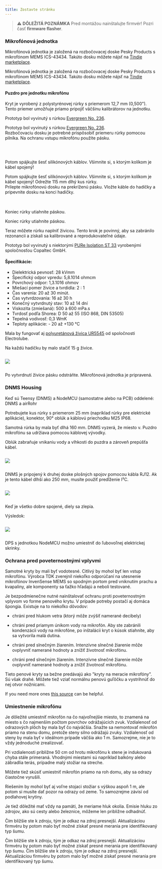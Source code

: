 ```yaml
---
title: Zostavte stránku
---
```

> ⚠️ **DÔLEŽITÁ POZNÁMKA**
Pred montážou nainštalujte firmvér!
Pozri časť __firmware flasher__.


### Mikrofónová jednotka

Mikrofónová jednotka je založená na rozbočovacej doske Pesky Products s mikrofónom MEMS ICS-43434. Takúto dosku môžete nájsť na [Tindie marketplace](https://www.tindie.com/products/onehorse/ics43434-i2s-digital-microphone/).

Mikrofónová jednotka je založená na rozbočovacej doske Pesky Products s mikrofónom MEMS ICS-43434. Takúto dosku môžete nájsť na [Tindie marketplace](https://www.tindie.com/products/onehorse/ics43434-i2s-digital-microphone/).


#### Puzdro pre jednotku mikrofónu
Kryt je vyrobený z polystyrénovej rúrky s priemerom 12,7 mm (0,500"). Tento priemer umožňuje priamo pripojiť väčšinu kalibrátorov na jednotku.

Prototyp bol vyvinutý s rúrkou [Evergreen No. 236](https://evergreenscalemodels.com/products/236-500-12-7mm-od-white-polystyrene-tubing).

Prototyp bol vyvinutý s rúrkou [Evergreen No. 236](https://evergreenscalemodels.com/products/236-500-12-7mm-od-white-polystyrene-tubing).
<br>
Rozbočovaciu dosku je potrebné prispôsobiť priemeru rúrky pomocou pilníka. Na ochranu vstupu mikrofónu použite pásku.
<br>

<br>
<br>

Potom spájkujte šesť silikónových káblov. Všimnite si, s ktorým kolíkom je kábel spojený!

Potom spájkujte šesť silikónových káblov. Všimnite si, s ktorým kolíkom je kábel spojený!
Odrežte 115 mm dlhý kus rúrky.
<br>
Prilepte mikrofónovú dosku na prekríženú pásku. Vložte káble do hadičky a pripevnite dosku na konci hadičky.
<br>
<br>
<br>

Koniec rúrky utiahnite páskou.

Koniec rúrky utiahnite páskou.

Teraz môžete rúrku naplniť živicou. Tento krok je povinný, aby sa zabránilo rezonancii a získali sa kalibrované a reprodukovateľné údaje.

Prototyp bol vyvinutý s niektorými [PURe Isolation ST 33](https://www.buerklin.com/en/Polyurethane-cast-resin-black-Copaltec-PURe-Isolation-ST-33/p/12L5900) vyrobenými spoločnosťou Copaltec GmbH.

#### Špecifikácie:
* Dielektrická pevnosť: 28 kVmm
* Špecifický odpor vpredu: 5,8.1014 ohmcm
* Povrchový odpor: 1,3.1016 ohmov
* Miešací pomer živice a tvrdidla: 2 : 1
* Čas varenia: 20 až 30 minút.
* Čas vytvrdzovania: 16 až 30 h
* Konečný vytvrdnutý stav: 10 až 14 dní
* Viskozita (zmiešaná): 500 à 600 mPa.s
* Tvrdosť podľa Shorea: D 50 až 55 (ISO 868, DIN 53505)
* Tepelná vodivosť: 0,3 WmK
* Teploty aplikácie: - 20 až +130 °C


Mala by fungovať aj [polyuretánová živica UR5545](https://electrolube.com/wp-content/uploads/2019/11/044-UR5545A-SDS1525.pdf) od spoločnosti Electrolube.

Na každú hadičku by malo stačiť 15 g živice.

<img src="..docsdnmsdnms-meranie-šumu-mikrofón-vnútornej-trubice.jpg" style="display:block; margin: 2em 0" loading="lazy">

Po vytvrdnutí živice pásku odstráňte. Mikrofónová jednotka je pripravená.



### DNMS Housing

Keď sú Teensy (DNMS) a NodeMCU (samostatne alebo na PCB) oddelené: DNMS a airRohr

Potrebujete kus rúrky s priemerom 25 mm (napríklad rúrky pre elektrické aplikácie), konektor, 90° oblúk a káblovú priechodku M25 IP68.

Samotná rúrka by mala byť dlhá 160 mm. DNMS vyzerá, že miesto v. Puzdro mikrofónu sa udržiava pomocou káblovej vývodky.

Oblúk zabraňuje vnikaniu vody a vlhkosti do puzdra a zároveň prepúšťa kábel.

<img src="../docs/dnms/dnms-noise-measuring-housing.jpg" style="margin: 1em 0" loading="lazy"/>

DNMS je pripojený k druhej doske plošných spojov pomocou kábla RJ12. Ak je tento kábel dlhší ako 250 mm, musíte použiť predĺženie I²C.

<img src="../docs/dnms/dnms-noise-measuring-sensor-kit.jpg" style="margin: 1em 0" loading="lazy"/>

Keď je všetko dobre spojené, diely sa zlepia.

Výsledok:

<img src="../docs/dnms/dnms-noise-measuring-dn40-result.jpg" style="margin: 1em 0" loading="lazy"/>

DPS s jednotkou NodeMCU možno umiestniť do ľubovoľnej elektrickej skrinky.


### Ochrana pred poveternostnými vplyvmi

Samotné kryty by mali byť vodotesné. Citlivý by mohol byť len vstup mikrofónu. Výrobca TDK zverejnil niekoľko odporúčaní na utesnenie mikrofónov InvenSense MEMS so spodným portom pred vniknutím prachu a kvapaliny, ale komponenty sa ťažko hľadajú a neboli testované.

Je bezpodmienečne nutné nainštalovať ochranu proti poveternostným vplyvom vo forme penového krytu. V prípade potreby postačí aj domáca špongia. Existuje na to niekoľko dôvodov:
* chráni pred hlukom vetra (ktorý môže zvýšiť namerané decibely)
* chráni pred priamym únikom vody na mikrofón. Aby ste zabránili kondenzácii vody na mikrofóne, po inštalácii kryt o kúsok stiahnite, aby sa vytvorila malá dutina.
* chráni pred slnečným žiarením. Intenzívne slnečné žiarenie môže ovplyvniť namerané hodnoty a znížiť životnosť mikrofónu.

* chráni pred slnečným žiarením. Intenzívne slnečné žiarenie môže ovplyvniť namerané hodnoty a znížiť životnosť mikrofónu.

Tieto penové kryty sa bežne predávajú ako "kryty na meracie mikrofóny". Sú však drahé. Môžete tiež vziať normálnu penovú guľôčku a vystrihnúť do nej otvor nožnicami.

If you need more ones [this source](https://de.aliexpress.com/item/32357483926.html?gps-id=pcStoreJustForYou&scm=1007.23125.137358.0&scm_id=1007.23125.137358.0&scm-url=1007.23125.137358.0&pvid=6cc8dfcd-974e-4fde-9dc9-6444c37a9069&spm=a2g0o.store_home.smartJustForYou_148437547.2
) can be helpful.

### Umiestnenie mikrofónu

Je dôležité umiestniť mikrofón na čo najvoľnejšie miesto, to znamená na miesto s čo najmenším počtom povrchov odrážajúcich zvuk. Vzdialenosť od odrazových plôch by mala byť čo najväčšia. Snažte sa nemontovať mikrofón priamo na stenu domu, pretože steny silno odrážajú zvuky.  Vzdialenosť od steny by mala byť v ideálnom prípade väčšia ako 1 m. Samozrejme, nie je to vždy jednoduché zrealizovať.

Pri vzdialenosti približne 50 cm od hrotu mikrofónu k stene je indukovaná chyba stále primeraná. Vhodnými miestami sú napríklad balkóny alebo zábradlia terás, prípadne malý stožiar na streche.

Môžete tiež skúsiť umiestniť mikrofón priamo na roh domu, aby sa odrazy čiastočne vyrušili.

Riešením by mohol byť aj voľne stojaci stožiar s výškou aspoň 1 m, ale potom si musíte dať pozor na odrazy od zeme. To samozrejme závisí od podlahovej krytiny.

Je tiež dôležité mať vždy na pamäti, že meriame hluk okolia.  Emisie hluku zo zdrojov, ako sú cesty alebo železnice, môžeme len približne odhadnúť.

Čím bližšie ste k zdroju, tým je odkaz na zdroj presnejší. Aktualizáciou firmvéru by potom malo byť možné získať presné merania pre identifikovaný typ šumu.

Čím bližšie ste k zdroju, tým je odkaz na zdroj presnejší. Aktualizáciou firmvéru by potom malo byť možné získať presné merania pre identifikovaný typ šumu.
Čím bližšie ste k zdroju, tým je odkaz na zdroj presnejší. Aktualizáciou firmvéru by potom malo byť možné získať presné merania pre identifikovaný typ šumu.
<br>
<br>
